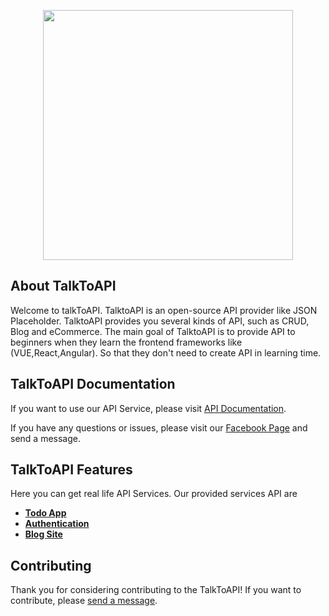 <p align="center"><a href="https://talktoapi.abdulmajid.xyz/" target="_blank"><img src="https://talktoapi.abdulmajid.xyz/assets/static-uploads/talk-to-api.png" width="400"></a></p>

## About TalkToAPI

Welcome to talkToAPI. TalktoAPI is an open-source API provider like JSON Placeholder. TalktoAPI provides you several kinds of API, such as CRUD, Blog and eCommerce. The main goal of TalktoAPI is to provide API to beginners when they learn the frontend frameworks like (VUE,React,Angular). So that they don't need to create API in learning time.

## TalkToAPI Documentation

If you want to use our API Service, please visit [API Documentation](https://talktoapi.abdulmajid.xyz/).

If you have any questions or issues, please visit our [Facebook Page](https://facebook.com/talktoapi) and send a message.

## TalkToAPI Features

Here you can get real life API Services. Our provided services API are

- **[Todo App](https://talktoapi.abdulmajid.xyz/todos)**
- **[Authentication](https://talktoapi.abdulmajid.xyz/authentication)**
- **[Blog Site](https://talktoapi.abdulmajid.xyz/blog)**

## Contributing

Thank you for considering contributing to the TalkToAPI! If you want to contribute, please [send a message](https://facebook.com/talktoapi).
